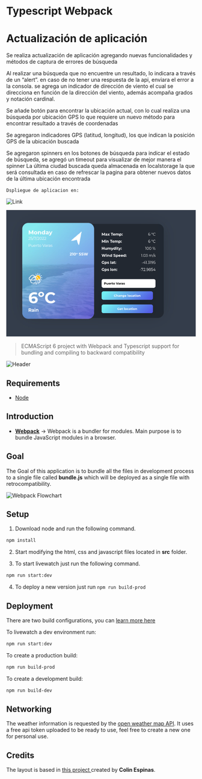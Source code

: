 # Typescript Webpack

# Actualización de aplicación 
 Se realiza actualización de aplicación agregando nuevas funcionalidades y métodos de captura de errores de búsqueda 

 Al realizar una búsqueda que no encuentre un resultado, lo indicara a través de un “alert”.
 en caso de no tener una respuesta de la api, enviara el error a la consola.
 se agrega un indicador de dirección de viento el cual se direcciona en función de la dirección del viento, además acompaña grados y notación cardinal.

 Se añade botón para encontrar la ubicación actual, con lo cual realiza una búsqueda por ubicación GPS lo que requiere un nuevo método para encontrar resultado a través de coordenadas 

 Se agregaron indicadores GPS (latitud, longitud), los que indican la posición GPS de la ubicación buscada 

 Se agregaron spinners en los botones de búsqueda para indicar el estado de búsqueda, se agregó un timeout para visualizar de mejor manera el spinner
 La última ciudad buscada queda almacenada en localstorage la que será consultada en caso de refrescar la pagina para obtener nuevos datos de la última ubicación encontrada

    Dspliegue de aplicacion en: 
 ![Link](https://prgm-weather-app.netlify.app/)
                            
 ![Header](/meta/aplicacion-actualizada.png)








> ECMAScript 6 project with Webpack and Typescript support for bundling and compiling to backward compatibility

![Header](/meta/header.png)

## Requirements

* [Node](https://nodejs.org/en/)

## Introduction

* **[Webpack](https://webpack.js.org)** -> Webpack is a bundler for modules. Main purpose is to bundle JavaScript modules in a browser.

## Goal

The Goal of this application is to bundle all the files in development process to a single file called **bundle.js** which will be deployed as a single file with retrocompatibility.

![Webpack Flowchart](/meta/flowchart-webpack.png)

## Setup

1. Download node and run the following command.

```bash
npm install
```

2. Start modifying the html, css and javascript files located in **src** folder.

3. To start livewatch just run  the following command.

```bash
npm run start:dev
```

4. To deploy a new version just run `npm run build-prod`

## Deployment

There are two build configurations, you can [learn more here](https://webpack.js.org/configuration/mode/)

To livewatch a dev environment run:

```bash
npm run start:dev
```

To create a production build:

```bash
npm run build-prod
```

To create a development build:

```bash
npm run build-dev
```

## Networking

The weather information is requested by the [open weather map API](https://openweathermap.org/current). It uses a free api token uploaded to be ready to use, feel free to create a new one for personal use.

## Credits

The layout is based in [this project ](https://codepen.io/Call_in/pen/pMYGbZ) created by **Colin Espinas**.

